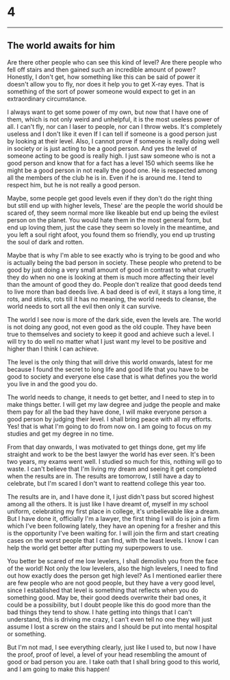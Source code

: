# 4
-----------------

## The world awaits for him

Are there other people who can see this kind of level? Are there people who fell off stairs and then gained
such an incredible amount of power? Honestly, I don't get, how something like this can be said of
power it doesn't allow you to fly, nor does it help you to get X-ray eyes. That is something of the sort of
power someone would expect to get in an extraordinary circumstance.

I always want to get some power of my own, but now that I have one of them, which is not only weird and
unhelpful, it is the most useless power of all. I can't fly, nor can I laser to people, nor can I throw webs.
It's completely useless and I don't like it even If I can tell if someone is a good person just by
looking at their level. Also, I cannot prove if someone is really doing well in society or is just
acting to be a good person. And yes the level of someone acting to be good is really high. I just saw someone
who is not a good person and know that for a fact has a level 150 which seems like he might be a good
person in not really the good one. He is respected among all the members of the club he is in. Even if he is
around me. I tend to respect him, but he is not really a good person.

Maybe, some people get good levels even if they don't do the right thing but still end up with higher levels,
These' are the people the world should be scared of, they seem normal more like likeable but end up being
the evilest person on the planet. You would hate them in the most general form, but end up loving them, just
the case they seem so lovely in the meantime, and you left a soul right afoot, you found them so friendly,
you end up trusting the soul of dark and rotten.

Maybe that is why I'm able to see exactly who is trying to be good and who is actually being the bad person
in society. These people who pretend to be good by just doing a very small amount of good in contrast to
what cruelty they do when no one is looking at them is much more affecting their level than the amount of
good they do. People don't realize that good deeds tend to live more than bad deeds live.
A bad deed is of evil, it stays a long time, it rots, and stinks, rots till it has
no meaning, the world needs to cleanse, the world needs to sort all the evil then only it can survive.

The world I see now is more of the dark side, even the levels are. The world is not doing any good, not even
good as the old couple. They have been true to themselves and society to keep it good and achieve such a level.
I will try to do well no matter what I just want my level to be positive and higher than I think I can achieve.

The level is the only thing that will drive this  world onwards, latest for me because I found the secret to long
life and good life that you have to be good to society and everyone else case that is what defines you
the world you live in and the good you do.

The world needs to change, it needs to get better, and I need to step in to make things better. I will get my law degree
and judge the people and make them pay for all the bad they have done, I will make everyone person a good person
by judging their level. I shall bring peace with all my efforts. Yes! that is what I'm going to do from now on.
I am going to focus on my studies and get my degree in no time.

From that day onwards, I was motivated to get things done, get my life straight and work to be the best lawyer the
world has ever seen. It's been two years, my exams went well. I studied so much for this, nothing will go to waste.
I can't believe that I'm living my dream and seeing it get completed when the results are in. The results are tomorrow,
I still have a day to celebrate, but I'm scared I don't want to reattend college this year too.

The results are in, and I have done it, I just didn't pass but scored highest among all the others. It is just like
I have dreamt of, myself in my school uniform, celebrating my first place in college, it's unbelievable like a dream.
But I have done it, officially I'm a lawyer, the first thing I will do is join a firm which I've been following lately,
they have an opening for a fresher and this is the opportunity I've been waiting for. I will join the firm and
start creating cases on the worst people that I can find, with the least levels. I know I can help the world get
better after putting my superpowers to use.

You better be scared of me low levelers, I shall demolish you from the face of the world! Not only the low levelers, also
the high levelers, I need to find out how exactly does the person get high level? As I mentioned earlier there are 
few people who are not good people, but they have a very good level, since I established that level is something
that reflects when you do something good. May be, their good deeds overwrite their bad ones, it could be a possibility, 
but I doubt people like this do good more than the bad things they tend to show. I hate getting into things that I can't
understand, this is driving me crazy, I can't even tell no one they will just assume I lost a screw on the stairs and
I should be put into mental hospital or something.

But I'm not mad, I see everything clearly, just like I used to, but now I have the proof, proof of level, a level of your
head resembling the amount of good or bad person you are. I take oath that I shall bring good to this world, and 
I am going to make this happen!

